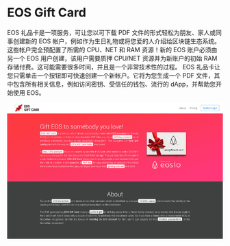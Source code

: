 # EOS Gift Card

EOS 礼品卡是一项服务，可让您以可下载 PDF 文件的形式轻松为朋友、家人或同事创建新的 EOS 帐户，例如作为生日礼物或将您爱的人介绍给区块链生态系统。这些帐户完全预配置了所需的 CPU、NET 和 RAM 资源！新的 EOS 账户必须由另一个 EOS 用户创建，该用户需要质押 CPU/NET 资源并为新账户的初始 RAM 存储付费。这可能需要很多时间，并且是一个非常技术性的过程。 EOS 礼品卡让您只需单击一个按钮即可快速创建一个新帐户。它将为您生成一个 PDF 文件，其中包含所有相关信息，例如访问密钥、受信任的钱包、流行的 dApp，并帮助您开始使用 EOS。

![eosgiftcard-dapp-other-eos-image2_4b039642bd09a58cab017102e1327c36](eosgiftcard-dapp-other-eos-image2_4b039642bd09a58cab017102e1327c36.png)
